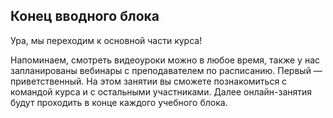 ## Конец вводного блока

Ура, мы переходим к основной части курса! 

Напоминаем, смотреть видеоуроки можно в любое время, также у нас запланированы вебинары с преподавателем по расписанию. Первый — приветственный. На этом занятии вы сможете познакомиться с командой курса и с остальными участниками. Далее онлайн-занятия будут проходить в конце каждого учебного блока.
